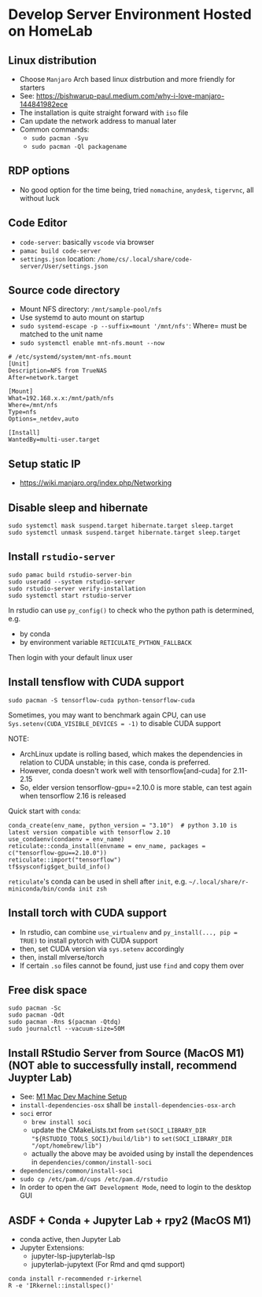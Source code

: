 # Develop Server Environment Hosted on HomeLab

## Linux distribution

- Choose `Manjaro` Arch based linux distrbution and more friendly for starters
- See: https://bishwarup-paul.medium.com/why-i-love-manjaro-144841982ece
- The installation is quite straight forward with `iso` file
- Can update the network address to manual later
- Common commands:
  - `sudo pacman -Syu`
  - `sudo pacman -Ql packagename`

## RDP options

- No good option for the time being, tried `nomachine`, `anydesk`, `tigervnc`, all without luck

## Code Editor

- `code-server`: basically `vscode` via browser
- `pamac build code-server`
- `settings.json` location: `/home/cs/.local/share/code-server/User/settings.json`

## Source code directory

- Mount NFS directory: `/mnt/sample-pool/nfs`
- Use systemd to auto mount on startup
- `sudo systemd-escape -p --suffix=mount '/mnt/nfs'`: Where= must be matched to the unit name
- `sudo systemctl enable mnt-nfs.mount --now`

```
# /etc/systemd/system/mnt-nfs.mount
[Unit]
Description=NFS from TrueNAS
After=network.target

[Mount]
What=192.168.x.x:/mnt/path/nfs
Where=/mnt/nfs
Type=nfs
Options=_netdev,auto

[Install]
WantedBy=multi-user.target
```

## Setup static IP

- https://wiki.manjaro.org/index.php/Networking

## Disable sleep and hibernate

```
sudo systemctl mask suspend.target hibernate.target sleep.target
sudo systemctl unmask suspend.target hibernate.target sleep.target
```

## Install `rstudio-server`

```
sudo pamac build rstudio-server-bin
sudo useradd --system rstudio-server
sudo rstudio-server verify-installation
sudo systemctl start rstudio-server
```

In rstudio can use `py_config()` to check who the python path is determined, e.g.

- by conda
- by environment variable `RETICULATE_PYTHON_FALLBACK`

Then login with your default linux user

## Install tensflow with CUDA support

```
sudo pacman -S tensorflow-cuda python-tensorflow-cuda
```

Sometimes, you may want to benchmark again CPU, can use `Sys.setenv(CUDA_VISIBLE_DEVICES = -1)` to disable CUDA support

NOTE: 

- ArchLinux update is rolling based, which makes the dependencies in relation to CUDA unstable; in this case, conda is preferred. 
- However, conda doesn't work well with tensorflow[and-cuda] for 2.11-2.15
- So, elder version tensorflow-gpu==2.10.0 is more stable, can test again when tensorflow 2.16 is released

Quick start with `conda`:

```
conda_create(env_name, python_version = "3.10")  # python 3.10 is latest version compatible with tensorflow 2.10
use_condaenv(condaenv = env_name)
reticulate::conda_install(envname = env_name, packages = c("tensorflow-gpu==2.10.0"))
reticulate::import("tensorflow")
tf$sysconfig$get_build_info()
```

`reticulate`'s conda can be used in shell after `init`, e.g. `~/.local/share/r-miniconda/bin/conda init zsh`

## Install torch with CUDA support

- In rstudio, can combine `use_virtualenv` and `py_install(..., pip = TRUE)` to install pytorch with CUDA support
- then, set CUDA version via `sys.setenv` accordingly
- then, install mlverse/torch
- If certain `.so` files cannot be found, just use `find` and copy them over

## Free disk space

```
sudo pacman -Sc
sudo pacman -Qdt
sudo pacman -Rns $(pacman -Qtdq)
sudo journalctl --vacuum-size=50M
```

## Install RStudio Server from Source (MacOS M1) (NOT able to successfully install, recommend Juypter Lab)

- See: [M1 Mac Dev Machine Setup](https://github.com/rstudio/rstudio/wiki/M1-Mac-Dev-Machine-Setup)
- `install-dependencies-osx` shall be `install-dependencies-osx-arch`
- `soci` error
  - `brew install soci`
  - update the CMakeLists.txt from `set(SOCI_LIBRARY_DIR "${RSTUDIO_TOOLS_SOCI}/build/lib")` to `set(SOCI_LIBRARY_DIR "/opt/homebrew/lib")`
  - actually the above may be avoided using by install the dependences in `dependencies/common/install-soci`
- `dependencies/common/install-soci`
- `sudo cp /etc/pam.d/cups /etc/pam.d/rstudio`
- In order to open the `GWT Development Mode`, need to login to the desktop GUI


## ASDF + Conda + Jupyter Lab + rpy2 (MacOS M1)

- conda active, then Jupyter Lab
- Jupyter Extensions:
  - jupyter-lsp-jupyterlab-lsp
  - jupyterlab-jupytext (For Rmd and qmd support)

```
conda install r-recommended r-irkernel
R -e 'IRkernel::installspec()'
```
